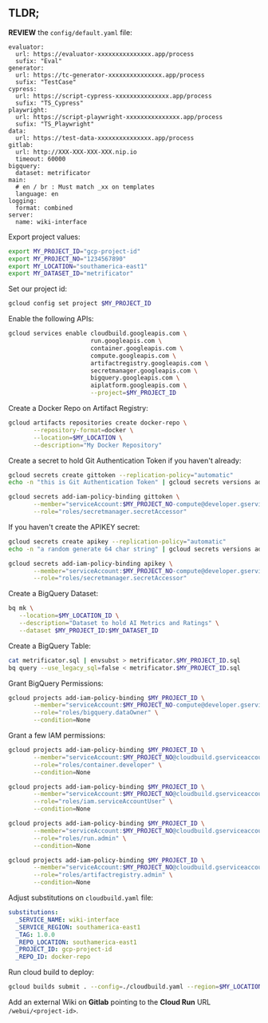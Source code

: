## TLDR;

**REVIEW** the `config/default.yaml` file:
```
evaluator:
  url: https://evaluator-xxxxxxxxxxxxxxx.app/process
  sufix: "Eval"
generator:
  url: https://tc-generator-xxxxxxxxxxxxxxx.app/process
  sufix: "TestCase"
cypress:
  url: https://script-cypress-xxxxxxxxxxxxxxx.app/process
  sufix: "TS_Cypress"
playwright:
  url: https://script-playwright-xxxxxxxxxxxxxxx.app/process
  sufix: "TS_Playwright"
data:
  url: https://test-data-xxxxxxxxxxxxxxx.app/process
gitlab:
  url: http://XXX-XXX-XXX-XXX.nip.io
  timeout: 60000
bigquery:
  dataset: metrificator
main:
  # en / br : Must match _xx on templates
  language: en
logging:
  format: combined
server:
  name: wiki-interface
```

Export project values:
```bash
export MY_PROJECT_ID="gcp-project-id"
export MY_PROJECT_NO="1234567890"
export MY_LOCATION="southamerica-east1"
export MY_DATASET_ID="metrificator"
``` 

Set our project id:
```bash
gcloud config set project $MY_PROJECT_ID
```

Enable the following APIs: 
```bash
gcloud services enable cloudbuild.googleapis.com \
                       run.googleapis.com \
                       container.googleapis.com \
                       compute.googleapis.com \
                       artifactregistry.googleapis.com \
                       secretmanager.googleapis.com \
                       bigquery.googleapis.com \
                       aiplatform.googleapis.com \
                       --project=$MY_PROJECT_ID
```

Create a Docker Repo on Artifact Registry: 
```bash
gcloud artifacts repositories create docker-repo \
       --repository-format=docker \
       --location=$MY_LOCATION \
       --description="My Docker Repository"
``` 

Create a secret to hold Git Authentication Token if you haven't already:
```bash
gcloud secrets create gittoken --replication-policy="automatic"
echo -n "this is Git Authentication Token" | gcloud secrets versions add gittoken --data-file=-

gcloud secrets add-iam-policy-binding gittoken \
       --member="serviceAccount:$MY_PROJECT_NO-compute@developer.gserviceaccount.com" \
       --role="roles/secretmanager.secretAccessor"
```

If you haven't create the APIKEY secret:
```bash
gcloud secrets create apikey --replication-policy="automatic"
echo -n "a random generate 64 char string" | gcloud secrets versions add apikey --data-file=-

gcloud secrets add-iam-policy-binding apikey \
       --member="serviceAccount:$MY_PROJECT_NO-compute@developer.gserviceaccount.com" \
       --role="roles/secretmanager.secretAccessor"
```

Create a BigQuery Dataset:
```bash
bq mk \
   --location=$MY_LOCATION_ID \
   --description="Dataset to hold AI Metrics and Ratings" \
   --dataset $MY_PROJECT_ID:$MY_DATASET_ID 
```

Create a BigQuery Table:
```bash
cat metrificator.sql | envsubst > metrificator.$MY_PROJECT_ID.sql
bq query --use_legacy_sql=false < metrificator.$MY_PROJECT_ID.sql
```

Grant BigQuery Permissions:
```bash
gcloud projects add-iam-policy-binding $MY_PROJECT_ID \
       --member="serviceAccount:$MY_PROJECT_NO-compute@developer.gserviceaccount.com" \
       --role="roles/bigquery.dataOwner" \
       --condition=None
```

Grant a few IAM permissions:
```bash
gcloud projects add-iam-policy-binding $MY_PROJECT_ID \
       --member="serviceAccount:$MY_PROJECT_NO@cloudbuild.gserviceaccount.com" \
       --role="roles/container.developer" \
       --condition=None

gcloud projects add-iam-policy-binding $MY_PROJECT_ID \
       --member="serviceAccount:$MY_PROJECT_NO@cloudbuild.gserviceaccount.com" \
       --role="roles/iam.serviceAccountUser" \
       --condition=None

gcloud projects add-iam-policy-binding $MY_PROJECT_ID \
       --member="serviceAccount:$MY_PROJECT_NO@cloudbuild.gserviceaccount.com" \
       --role="roles/run.admin" \
       --condition=None	

gcloud projects add-iam-policy-binding $MY_PROJECT_ID \
       --member="serviceAccount:$MY_PROJECT_NO@cloudbuild.gserviceaccount.com" \
       --role="roles/artifactregistry.admin" \
       --condition=None

```

Adjust substitutions on `cloudbuild.yaml` file:
```yaml
substitutions:
  _SERVICE_NAME: wiki-interface
  _SERVICE_REGION: southamerica-east1
  _TAG: 1.0.0
  _REPO_LOCATION: southamerica-east1
  _PROJECT_ID: gcp-project-id
  _REPO_ID: docker-repo
```

Run cloud build to deploy:
```bash
gcloud builds submit . --config=./cloudbuild.yaml --region=$MY_LOCATION --project=$MY_PROJECT_ID
```

Add an external Wiki on **Gitlab** pointing to the **Cloud Run** URL `/webui/<project-id>`.  
